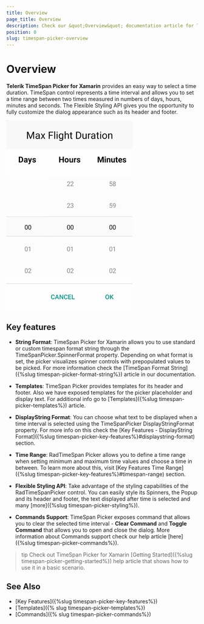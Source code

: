 ```yaml
---
title: Overview
page_title: Overview
description: Check our &quot;Overview&quot; documentation article for Telerik TimeSpan Picker for Xamarin control.
position: 0
slug: timespan-picker-overview
---
```


# Overview

**Telerik TimeSpan Picker for Xamarin** provides an easy way to select a time duration. TimeSpan control represents a time interval and allows you to set a time range between two times measured in numbers of days, hours, minutes and seconds. The Flexible Styling API gives you the opportunity to fully customize the dialog appearance such as its header and footer.

![TimeSpan Picker Overview](images/timespan_picker_overview.png)

## Key features

* **String Format**: TimeSpan Picker for Xamarin allows you to use standard or custom timespan format string through the TimeSpanPicker.SpinnerFormat property. Depending on what format is set, the picker visualizes spinner controls with prepopulated values to be picked. For more information check the [TimeSpan Format String]({%slug timespan-picker-format-string%}) article in our documentation.

* **Templates**: TimeSpan Picker provides templates for its header and footer. Also we have exposed templates for the picker placeholder and display text. For additional info go to [Templates]({%slug timespan-picker-templates%}) article.

* **DisplayString Format**: You can choose what text to be displayed when a time interval is selected using the TimeSpanPicker DisplayStringFormat property. For more info on this check the [Key Features - DisplayString Format]({%slug timespan-picker-key-features%}#displaystring-format) section.

* **Time Range**: RadTimeSpan Picker allows you to define a time range when setting minimum and maximum time values and choose a time in between. To learn more about this, visit [Key Features Time Range]({%slug timespan-picker-key-features%}#timespan-range) section.

* **Flexible Styling API**: Take advantage of the styling capabilities of the RadTimeSpanPicker control. You can easily style its Spinners, the Popup and its header and footer, the text displayed after time is selected and many [more]({%slug timespan-picker-styling%}).

* **Commands Support**: TimeSpan Picker exposes command that allows you to clear the selected time interval - **Clear Command** and **Toggle Command** that allows you to open and close the dialog. More information about Commands support check our help article [here]({%slug timespan-picker-commands%}).

>tip Check out TimeSpan Picker for Xamarin [Getting Started]({%slug timespan-picker-getting-started%}) help article that shows how to use it in a basic scenario.

## See Also

- [Key Features]({%slug timespan-picker-key-features%})
- [Templates]({% slug timespan-picker-templates%})
- [Commands]({% slug timespan-picker-commands%})